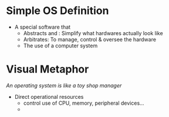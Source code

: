 # Simple OS Definition
- A special software that 
	- Abstracts and : Simplify what hardwares actually look like
	- Arbitrates: To manage, control & oversee the hardware
	- The use of a computer system
# Visual Metaphor
*An operating system is like a toy shop manager*
- Direct operational resources
	- control use of CPU, memory, peripheral devices...
	- 